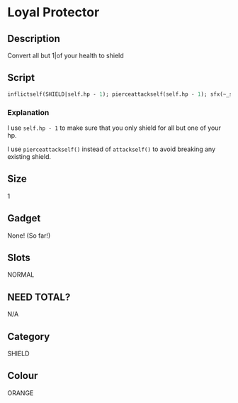 # Loyal Protector

## Description
Convert all but 1|of your health to shield

## Script
```haxe
inflictself(SHIELD|self.hp - 1); pierceattackself(self.hp - 1); sfx(~_shield~);
```
### Explanation
I use `self.hp - 1` to make sure that you only shield for all but one of your hp.

I use `pierceattackself()` instead of `attackself()` to avoid breaking any existing shield.

## Size
1

## Gadget
None! (So far!)

## Slots
NORMAL

## NEED TOTAL?
N/A

## Category
SHIELD

## Colour
ORANGE